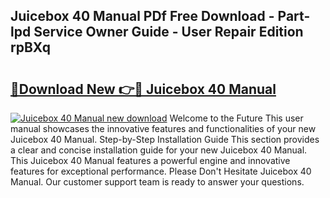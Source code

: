 ## Juicebox 40 Manual PDf Free Download - Part-lpd Service Owner Guide - User Repair Edition rpBXq

# <h2><a href="http://bc36839.oget.top/?id=Juicebox+40+Manual">🔗Download New 👉🔴 Juicebox 40 Manual</a></h2>

[![Juicebox 40 Manual new download](https://i.imgur.com/5g1atiW.png)](http://bc36839.oget.top/?id=Juicebox+40+Manual)
Welcome to the Future This user manual showcases the innovative features and functionalities of your new Juicebox 40 Manual. Step-by-Step Installation Guide This section provides a clear and concise installation guide for your new Juicebox 40 Manual. This Juicebox 40 Manual features a powerful engine and innovative features for exceptional performance. Please Don't Hesitate Juicebox 40 Manual. Our customer support team is ready to answer your questions.
